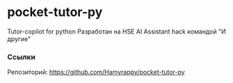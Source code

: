 # pocket-tutor-py
Tutor-copilot for python 
Разработан на HSE AI Assistant hack командой "И другие"

### Ссылки
Репозиторий: https://github.com/Hamyrappy/pocket-tutor-py
